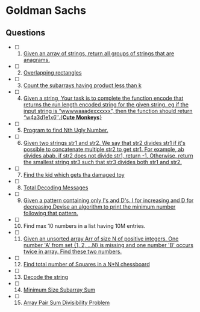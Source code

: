 # Goldman Sachs

## Questions

- [ ] 1. [Given an array of strings, return all groups of strings that are anagrams.](https://practice.geeksforgeeks.org/problems/print-anagrams-together/1)
- [ ] 2. [Overlapping rectangles](https://practice.geeksforgeeks.org/problems/overlapping-rectangles1924/1/)
- [ ] 3. [Count the subarrays having product less than k](https://practice.geeksforgeeks.org/problems/count-the-subarrays-having-product-less-than-k1708/1/)
- [ ] 4. [Given a string, Your task is to  complete the function encode that returns the run length encoded string for the given string. eg if the input string is “wwwwaaadexxxxxx”, then the function should return “w4a3d1e1x6″.{**Cute Monkeys**}](https://practice.geeksforgeeks.org/problems/run-length-encoding/1/)
- [ ] 5. [Program to find Nth Ugly Number.](https://practice.geeksforgeeks.org/problems/ugly-numbers2254/1/)
- [ ] 6. [Given two strings str1 and str2. We say that str2 divides str1 if it's possible to concatenate multiple str2 to get str1. For example, ab divides abab. if str2 does not divide str1, return -1. Otherwise, return the smallest string str3 such that str3 divides both str1 and str2.](https://leetcode.com/problems/greatest-common-divisor-of-strings/)
- [ ] 7. [Find the kid which gets tha damaged toy](https://www.geeksforgeeks.org/distributing-m-items-circle-size-n-starting-k-th-position/)
- [ ] 8. [Total Decoding Messages](https://practice.geeksforgeeks.org/problems/total-decoding-messages1235/1/)
- [ ] 9. [Given a pattern containing only I's and D's. I for increasing and D for decreasing.Devise an algorithm to print the minimum number following that pattern.](https://practice.geeksforgeeks.org/problems/number-following-a-pattern3126/1)
- [ ] 10. Find max 10 numbers in a list having 10M entries.
- [ ] 11. [Given an unsorted array Arr of size N of positive integers. One number 'A' from set {1, 2, …N} is missing and one number 'B' occurs twice in array. Find these two numbers.](https://practice.geeksforgeeks.org/problems/find-missing-and-repeating2512/1/)
- [ ] 12. [Find total number of Squares in a N*N chessboard](https://practice.geeksforgeeks.org/problems/squares-in-nn-chessboard1801/1)
- [ ] 13. [Decode the string](https://practice.geeksforgeeks.org/problems/decode-the-string2444/1)
- [ ] 14. [Minimum Size Subarray Sum](https://leetcode.com/problems/minimum-size-subarray-sum/)
- [ ] 15. [Array Pair Sum Divisibility Problem](https://practice.geeksforgeeks.org/problems/array-pair-sum-divisibility-problem3257/1)
